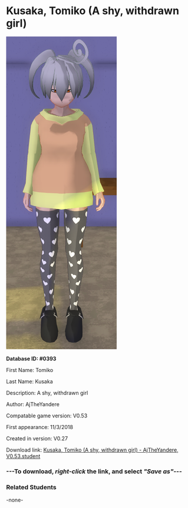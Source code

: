 # Kusaka, Tomiko (A shy, withdrawn girl)

<img src="../../Files/Images/Kusaka, Tomiko (A shy, withdrawn girl).png" title="Kusaka, Tomiko (A shy, withdrawn girl) - AjTheYandere, V0.53">

**Database ID: #0393**

First Name: Tomiko

Last Name: Kusaka

Description: A shy, withdrawn girl

Author: AjTheYandere

Compatable game version: V0.53

First appearance: 11/3/2018

Created in version: V0.27

Download link: <a href="https://raw.githubusercontent.com/Arbiter1223/Daigaku-Gurashi-Custom-Students/master/Files/Student%20Files/Kusaka%2C%20Tomiko%20(A%20shy%2C%20withdrawn%20girl)%20-%20AjTheYandere%2C%20V0.53.student">Kusaka, Tomiko (A shy, withdrawn girl) - AjTheYandere, V0.53.student</a>

### ---**To download, _right-click_ the link, and select _"Save as"_**---

### Related Students

-none-
